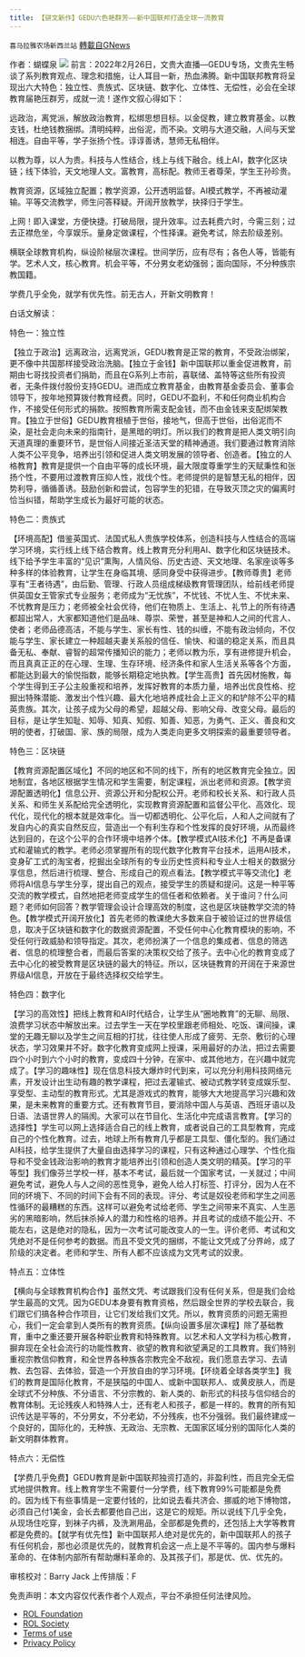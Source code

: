 ```yaml
---
title: 【骈文新作】GEDU六色艳群芳——新中国联邦打造全球一流教育
---
```

`喜马拉雅农场新西兰站` [轉載自GNews](https://gnews.org/zh-hans/2174677/)

作者：蝴蝶泉
![](https://assets.gnews.org/wp-content/uploads/2022/03/Untitled-25-400x225-1.png)
前言：2022年2月26日，文贵大直播—GEDU专场，文贵先生畅谈了系列教育观点、理念和措施，让人耳目一新，热血沸腾。新中国联邦教育将呈现出六大特色：独立性、贵族式、区块链、数字化、立体性、无偿性，必会在全球教育届艳压群芳，成就一流！遂作文叙心得如下：

远政治，离党派，解放政治教育，松绑思想目标。以金促教，建立教育基金。以教支钱，杜绝钱教捆绑。清明纯粹，出俗泥，而不染。文明与大道交融，人间与天堂相连。自由平等，学子张扬个性。谆谆善诱，慧师无私相伴。

以教为尊，以人为贵。科技与人性结合，线上与线下融合。线上AI，数字化区块链；线下体验，天文地理人文。富教育，高标配。教师王者尊荣，学生王孙珍贵。

教育资源，区域独立配置；教学资源，公开透明监督。AI模式教学，不再被动灌输。平等交流教学，师生问答释疑。开阔开放教学，抉择归于学生。

上网！即入课堂，方便快捷。打破局限，提升效率。过去耗费六时，今需三刻；过去正襟危坐，今享娱乐。量身定做课程，个性择课。避免考试，除去阶级差别。

横联全球教育机构，纵设阶梯层次课程。世间学历，应有尽有；各色人等，皆能有学。艺术人文，核心教育。机会平等，不分男女老幼强弱；面向国际，不分种族宗教国籍。

学费几乎全免，就学有优先性。前无古人，开新文明教育！

白话文解读：

特色一：独立性

【独立于政治】远离政治，远离党派，GEDU教育是正常的教育，不受政治绑架，更不像中共国那样接受政治洗脑。【独立于金钱】新中国联邦以重金促进教育，前期由七哥找投资者们捐助，而且在G系列上市前，喜联储、盖特等这些所有投资者，无条件拨付股份支持GEDU。进而成立教育基金，由教育基金委员会、董事会领导下，按年地预算拨付教育经费。同时，GEDU不盈利，不和任何商业机构合作，不接受任何形式的捐款。按照教育所需支配金钱，而不由金钱来支配绑架教育。【独立于世俗】GEDU教育根植于世俗，接地气，但高于世俗，出俗泥而不染，是社会走向未来的指南针，是黑暗的明灯。所以我们的教育是把人类文明引向天道真理的重要环节，是世俗人间接近圣洁天堂的精神通道。我们要通过教育消除人类不公平竞争，培养出引领和促进人类文明发展的领导者、创造者。【独立的人格教育】教育是提供一个自由平等的成长环境，最大限度尊重学生的天赋秉性和张扬个性，不要用过渡教育压抑人性，戕伐个性。老师提供的是智慧无私的相伴，因势利导，循循善诱。鼓励创新和尝试，包容学生的犯错，在导致灭顶之灾的偏离时恰当纠错，帮助学生成长为最好可能的状态。

特色二：贵族式

【环境高配】借鉴英国式、法国式私人贵族学校体系，创造科技与人性结合的高端学习环境，实行线上线下结合教育。线上教育充分利用AI、数字化和区块链技术。线下给予学生丰富的“见识”熏陶，人情风俗、历史古迹、天文地理、名家座谈等多种多样的体验教育，让学生在身临其境、感同身受中获得进步。【教师尊贵】老师享有“王者待遇”，由后勤、管理、行政人员组成梯级教育管理团队，给前线老师提供英国女王管家式专业服务；老师成为“无忧族”，不忧钱、不忧人生、不忧未来、不忧教育是压力；老师被全社会优待，他们在物质上、生活上、礼节上的所有待遇都超出常人，大家都知道他们是品味、尊崇、荣誉，甚至是神和人之间的代言人、使者；老师品德高洁，不能与学生、家长有性、钱的纠缠，不能有政治倾向，不仅能与学生、家长建立一种超越夫妻关系般的信任、愉快、和谐的稳定关系，而且具备无私、奉献、睿智的超常传播知识的能力；老师以教为乐，享有进修提升机会，而且真真正正的在心理、生理、生存环境、经济条件和家人生活关系等各个方面，都能达到最大的愉悦指数，能够长期稳定地执教。【学生高贵】首先因材施教，每个学生得到王子公主般重视和培养，发挥好教育的本质力量，培养出优良性格、挖掘出特殊潜能、激发出个性兴趣、最大化地培养成社会上正义的和铲除不公平的精英贵族。其次，让孩子成为父母的希望，超越父母、影响父母、改变父母。最后的目标，是让学生知耻、知辱、知真、知假、知善、知恶，为勇气、正义、善良和文明的使者，打破国、家、族的局限，成为人类走向更多文明探索的最重要领导者。

特色三：区块链

【教育资源配置区域化】不同的地区和不同的线下，所有的地区教育完全独立。因地制宜，各地区根据学生情况和学生需要，制定课程，派出老师和资源。【教学资源配置透明化】信息公开、资源公开和分配权公开。老师和校长关系、和行政人员关系、和师生关系配给完全透明化，实现教育资源配置和监督公平化、高效化、现代化，现代化的根本就是效率化。当一切都透明化、公平化后，人和人之间就有了发自内心的真实自然反应，营造出一个有利生存和个性发挥的良好环境，从而最终达到目的，在这个公平的合作环境中培养个体。【教学模式AI技术化】不再是备课式和灌输式的教学。老师必须掌握所有的现代数字化教育平台技术，运用AI技术，变身矿工式的淘宝者，挖掘出全球所有的专业历史性资料和专业人士相关的数据分享信息，然后进行梳理、整合、形成自己的观点看法。【教学模式平等交流化】老师将AI信息与学生分享，提出自己的观点，接受学生的质疑和提问。这是一种平等交流的教学模式，自然地把老师变成学生的信任者和依赖者。关于谁问？什么问题？老师如何回答？教学管理会设计合理高效的制度，这也是区块链教学交流的特色。【教学模式开阔开放化】首先老师的教课绝大多数来自于被验证过的世界级信息，取决于区块链和数字化的数据资源配置，不受任何中心化教育模块的影响，不受任何行政威胁和领导指定。其次，老师扮演了一个信息的集成者、信息的筛选者、信息的梳理整合者，而最后答案的决策权交给了孩子。去中心化的教育变成了去中心化的被受教育是区块链的最大的特征。所以，区块链教育的开阔在于来源世界级AI信息，开放在于最终选择权交给学生。

特色四：数字化

【学习的高效性】把线上教育和AI时代结合，让学生从“圈地教育”的无聊、局限、浪费学习状态中解放出来。过去学生一天在学校里跟老师相处、吃饭、课间操，课堂的无趣无聊以及学生之间互相的打扰，往往使人形成了疲劳、无奈、敷衍的心理状态，学习效果并不好。数字化教育变成网上授课，采用最好的办法，把过去需要四个小时到六个小时的教育，变成四十分钟，在家中、或其他地方，在兴趣中就完成了。【学习的趣味性】现在信息科技大爆炸时代到来，可以充分利用科技网络元素，开发设计出生动有趣的教学课程，把过去灌输式、被动式教学转变成娱乐型、享受型、主动型的教育形式。尤其是游戏式的教育，能够大大地提高学习兴趣和效果，是未来教育的重要方式。还有教育节目，要消除中国人与英语、西班牙语以及日语、法语世界人的隔阂。大家可以在节目化、生活化中完成语言教育。【学习的选择性】学生可以网上选择适合自己的线上教育，或者说自己的工具型教育，完成自己的个性化教育。过去，地球上所有教育几乎都是工具型、僵化型的。我们通过AI科技，给学生提供了大量自由选择学习的课程，只有这种通过心理学、个性化指导和不受金钱政治影响的教育才能培养出引领和创造人类文明的精英。【学习的平等型】我们像芬兰学校一样，基本不考试，最后就一个国家考试，一关就过；中间避免考试，避免人与人之间的恶性竞争，避免人给人打标签、打评分，因为人在不同的环境下、不同的时间下会有不同的表现。评分、考试是奴役老师和学生之间恶性循环的最糟糕的东西。这样可以避免考试给老师、学生之间带来不真实、人生恶劣的黑暗影响，然后抹杀掉人的潜力和性格的培养。并且考试的成绩不能公开、不能左右，这是绝对的隐私，因为一次考试可能改变人的一生。评价老师、考试和文凭绝对不是任何参考的数据。而且不受文凭的捆绑，不能让文凭成了分界岭，成了阶级的决定者。老师和学生、所有人都不应该成为文凭考试的奴隶。

特点五：立体性

【横向与全球教育机构合作】虽然文凭、考试跟我们没有任何关系，但是我们会给学生最高的文凭。因为GEDU本身要有教育资格，然后跟全世界的学校去联合，我们跟它们搞各种合作项目，让它们发给我们文凭。所以，教育资质的问题无需担心，我们一定会拿到人类所有的教育资质。【纵向设置多层次课程】除了基础教育，重中之重还要开展各种职业教育和特殊教育。以艺术和人文学科为核心教育，摒弃现在全社会流行的功能性教育、欲望的教育和欲望满足的工具教育。我们特别重视宗教信仰教育，和全世界各种族各宗教完全不敌视，我们愿意去学习、去请教、去包容、去体验，营造一个开放自由的学习环境。【环绕着全球各类学生】我们的教育是国际化教育，不是狭隘的中国人、或新中国联邦人、或黄皮肤人，而是全球式不分种族、不分语言、不分宗教的、新人类的、新形式的科技与信仰结合的教育体制。无论残疾人和特殊人士，还有老人和孩子，都是一样的。教育的所有知识传达是平等的，不分男女，不分老幼，不分残疾，也不分强弱。我们最终建成一个良好的，国际化的，无种族、无政治、无宗教、无国家区域分别的国际化人类的新文明群体教育。

特点六：无偿性

【学费几乎免费】GEDU教育是新中国联邦独资打造的，非盈利性，而且完全无偿式地提供教育。线上教育学生不需要付一分学费，线下教育99%可能都是免费的。因为线下有些事情是一定要付钱的，比如说去看共济会、挪威的地下博物馆，必须自己付1美金，会长去都要他自己出，这是它的规矩。所以说线下几乎全免，从现场住吃穿，到袜子内裤，及洗涮用品，全部都是免费的，还包括上大学等教育都是免费的。【就学有优先性】新中国联邦人绝对是优先的，新中国联邦人的孩子有任何机会，那也必须是优先的，就教育机会这一点上是不平等的。国内参与爆料革命的、在体制内部所有帮助爆料革命的、及其孩子们，那是优、优、优先的。



审核校对：Barry Jack
上传排版：F

 

免责声明：本文内容仅代表作者个人观点，平台不承担任何法律风险。

- [ROL Foundation](https://rolfoundation.org/)
- [ROL Society](https://rolsociety.org/)
- [Terms of use](https://gnews.org/terms-of-use-3/)
- [Privacy Policy](https://gnews.org/privacy-policy/)
